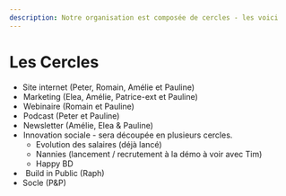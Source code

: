 ```yaml
---
description: Notre organisation est composée de cercles - les voici
---
```


# Les Cercles

* Site internet  (Peter, Romain, Amélie et Pauline) &#x20;
*  Marketing  (Elea, Amélie, Patrice-ext et Pauline)&#x20;
*  Webinaire (Romain et Pauline)&#x20;
*  Podcast (Peter et Pauline)&#x20;
*  Newsletter (Amélie, Elea & Pauline)
*  Innovation sociale - sera découpée en plusieurs cercles.&#x20;
  * Evolution des salaires (déjà lancé)
  * Nannies (lancement / recrutement à la démo à voir avec Tim)
  * Happy BD&#x20;
*   Build in Public (Raph)&#x20;
* Socle (P\&P)

